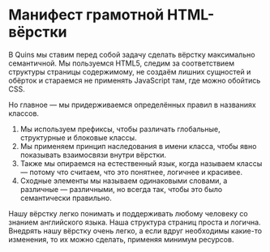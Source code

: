Манифест грамотной HTML-вёрстки
==============

В Quins мы ставим перед собой задачу сделать вёрстку максимально семантичной. Мы пользуемся HTML5, следим за соответствием структуры страницы содержимому, не создаём лишних сущностей и обёрток и стараемся не применять JavaScript там, где можно обойтись CSS. 

Но главное — мы придерживаемся определённых правил в названиях классов.

1. Мы используем префиксы, чтобы различать глобальные, структурные и блоковые классы.
2. Мы применяем принцип наследования в имени класса, чтобы явно показывать взаимосвязи внутри вёрстки.
3. Также мы опираемся на естественный язык, когда называем классы — потому что считаем, что это понятнее, логичнее и красивее.
4. Сходные элементы мы называем одинаковыми словами, а различные — различными, но всегда так, чтобы это было семантически правильно.

Нашу вёрстку легко понимать и поддерживать любому человеку со знанием английского языка. Наша структура страниц проста и логична. Внедрять нашу вёрстку очень легко, а если вдруг необходимы какие-то изменения, то их можно сделать, применяя минимум ресурсов.
